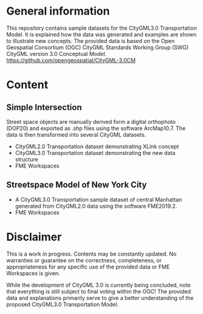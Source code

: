 # General information
This repository contains sample datasets for the CityGML3.0 Transportation Model. It is explained how the data was generated and examples are shown to illustrate new concepts. 
The provided data is based on the Open Geospatial Consortium (OGC) CityGML Standards Working Group (SWG) CityGML version 3.0 Conceptual Model. https://github.com/opengeospatial/CityGML-3.0CM

# Content
## Simple Intersection
Street space objects are manually derived form a digital orthophoto (DOP20) and exported as .shp files using the software ArcMap10.7. The data is then transformed into several CityGML datasets.
*	CityGML2.0 Transportation dataset demonstrating XLink concept
*	CityGML3.0 Transportation dataset demonstrating the new data structure 
*	FME Workspaces

## Streetspace Model of New York City
*	A CityGML3.0 Transportation sample dataset of central Manhattan generated from CityGML2.0 data using the software FME2019.2.
*	FME Workspaces

# Disclaimer
This is a work in progress. Contents may be constantly updated. No warranties or guarantee on the correctness, completeness, or appropriateness for any specific use of the provided data or FME Workspaces is given.

While the development of CityGML 3.0 is currently being concluded, note that everything is still subject to final voting within the OGC! The provided data and explanations primarily serve to give a better understanding of the proposed CityGML3.0 Transportation Model.
